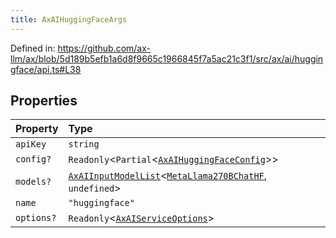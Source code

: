 ```yaml
---
title: AxAIHuggingFaceArgs
---
```


Defined in: https://github.com/ax-llm/ax/blob/5d189b5efb1a6d8f9665c1966845f7a5ac21c3f1/src/ax/ai/huggingface/api.ts#L38

## Properties

| Property | Type |
| :------ | :------ |
| <a id="apiKey"></a> `apiKey` | `string` |
| <a id="config"></a> `config?` | `Readonly`\<`Partial`\<[`AxAIHuggingFaceConfig`](/api/#03-apidocs/typealiasaxaihuggingfaceconfig)\>\> |
| <a id="models"></a> `models?` | [`AxAIInputModelList`](/api/#03-apidocs/typealiasaxaiinputmodellist)\<[`MetaLlama270BChatHF`](/api/#03-apidocs/enumerationaxaihuggingfacemodelmdmetallama270bchathf), `undefined`\> |
| <a id="name"></a> `name` | `"huggingface"` |
| <a id="options"></a> `options?` | `Readonly`\<[`AxAIServiceOptions`](/api/#03-apidocs/typealiasaxaiserviceoptions)\> |
